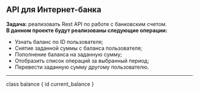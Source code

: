 ## API для Интернет-банка
**Задача:** реализовать Rest API по работе с банковским счетом.  
**В данном проекте будут реализованы следующие операции:**  
+ Узнать баланс по ID пользователя;
+ Снятие заданной суммы с баланса пользователя;
+ Пополнение баланса на заданную сумму;
+ Отобразить список операций за выбранный период;
+ Перевести заданную сумму другому пользователю.
___
class balance {
  id
  current_balance
}  

